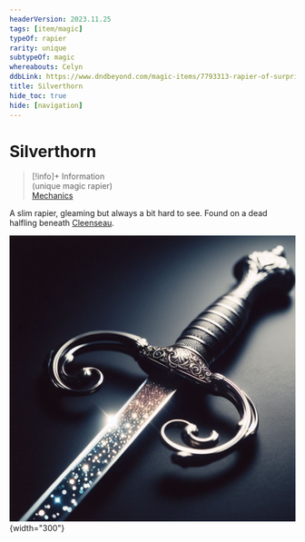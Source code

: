 ```yaml
---
headerVersion: 2023.11.25
tags: [item/magic]
typeOf: rapier
rarity: unique
subtypeOf: magic
whereabouts: Celyn
ddbLink: https://www.dndbeyond.com/magic-items/7793313-rapier-of-surprise
title: Silverthorn
hide_toc: true
hide: [navigation]
---
```

# Silverthorn
>[!info]+ Information  
> (unique magic rapier)  
> [Mechanics](https://www.dndbeyond.com/magic-items/7793313-rapier-of-surprise)  
>   
>> 

A slim rapier, gleaming but always a bit hard to see. Found on a dead halfling beneath [Cleenseau](<../../../gazetteer/greater-sembara/sembara/barony-of-aveil/cleenseau-region/cleenseau/cleenseau.md>).

  ![Silverthorn](../../../assets/silverthorn.png){width="300"}

